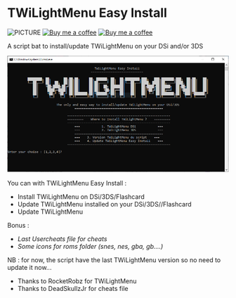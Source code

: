 # TWiLightMenu Easy Install
![PICTURE](https://img.shields.io/github/downloads/chronoss09/GameBoy-Bulle-Vita/v1.0/total) [![Buy me a coffee](https://img.shields.io/badge/Donate-Paypal-blue.svg)](https://www.paypal.com/paypalme/chronoss01)  [![Buy me a coffee](https://img.shields.io/badge/Donate-Kofi-orange.svg)](https://ko-fi.com/chronoss)

A script bat to install/update TWiLightMenu on your DSi and/or 3DS

![PICTURE](https://github.com/chronoss09/TWiLightMenu-Easy-Install/blob/main/Capture.PNG)

You can with TWiLightMenu Easy Install :

* Install TWiLightMenu on DSi/3DS/Flashcard
* Update TWiLightMenu installed on your DSi/3DS//Flashcard
* Update TWiLightMenu

Bonus :
  * _Last Usercheats file for cheats_
  * _Some icons for roms folder (snes, nes, gba, gb....)_

NB : for now, the script have the last TWiLightMenu version so no need to update it now...

- Thanks to RocketRobz for TWiLightMenu
- Thanks to DeadSkullzJr for cheats file

